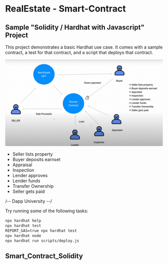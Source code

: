 # RealEstate - Smart-Contract
##  Sample  "Solidity / Hardhat with Javascript" Project

This project demonstrates a basic Hardhat use case. It comes with a sample contract, a test for that contract, and a script that deploys that contract.

 ![Overview SmartContract_RealEstate](./images/Overview.png)
  * Seller lists property
  * Buyer deposits earnset
  * Appraisal
  * Inspection
  * Lender approves
  * Lender funds
  * Transfer Ownership
  * Seller gets paid 
  
  /-- Dapp University --/

Try running some of the following tasks:

```shell
npx hardhat help
npx hardhat test
REPORT_GAS=true npx hardhat test
npx hardhat node
npx hardhat run scripts/deploy.js
```
## Smart_Contract_Solidity
